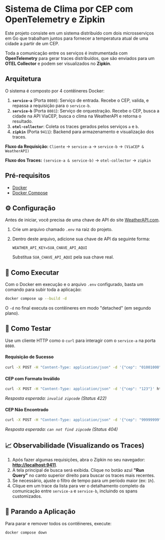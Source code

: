 # Sistema de Clima por CEP com OpenTelemetry e Zipkin

Este projeto consiste em um sistema distribuído com dois microsserviços em Go que trabalham juntos para fornecer a temperatura atual de uma cidade a partir de um CEP.

Toda a comunicação entre os serviços é instrumentada com **OpenTelemetry** para gerar traces distribuídos, que são enviados para um **OTEL Collector** e podem ser visualizados no **Zipkin**.

## Arquitetura

O sistema é composto por 4 contêineres Docker:

1.  **`service-a`** (Porta `8080`): Serviço de entrada. Recebe o CEP, valida, e repassa a requisição para o `service-b`.
2.  **`service-b`** (Porta `8081`): Serviço de orquestração. Recebe o CEP, busca a cidade na API ViaCEP, busca o clima na WeatherAPI e retorna o resultado.
3.  **`otel-collector`**: Coleta os traces gerados pelos serviços `a` e `b`.
4.  **`zipkin`** (Porta `9411`): Backend para armazenamento e visualização dos traces.

**Fluxo da Requisição:**
`Cliente` → `service-a` → `service-b` → `(ViaCEP & WeatherAPI)`

**Fluxo dos Traces:**
`(service-a & service-b)` → `otel-collector` → `zipkin`

## Pré-requisitos

-   [Docker](https://www.docker.com/products/docker-desktop/)
-   [Docker Compose](https://docs.docker.com/compose/install/)

## ⚙️ Configuração

Antes de iniciar, você precisa de uma chave de API do site [WeatherAPI.com](https://www.weatherapi.com/).

1.  Crie um arquivo chamado `.env` na raiz do projeto.
2.  Dentro deste arquivo, adicione sua chave de API da seguinte forma:

    ```
    WEATHER_API_KEY=SUA_CHAVE_API_AQUI
    ```

    Substitua `SUA_CHAVE_API_AQUI` pela sua chave real.

## 🚀 Como Executar

Com o Docker em execução e o arquivo `.env` configurado, basta um comando para subir toda a aplicação:

```bash
docker compose up --build -d
```

O `-d` no final executa os contêineres em modo "detached" (em segundo plano).

## 🧪 Como Testar

Use um cliente HTTP como o `curl` para interagir com o `service-a` na porta `8080`.

#### Requisição de Sucesso
```bash
curl -X POST -H "Content-Type: application/json" -d '{"cep": "01001000"}' http://localhost:8080/
```

#### CEP com Formato Inválido
```bash
curl -X POST -H "Content-Type: application/json" -d '{"cep": "123"}' http://localhost:8080/
```
*Resposta esperada: `invalid zipcode` (Status 422)*

#### CEP Não Encontrado
```bash
curl -X POST -H "Content-Type: application/json" -d '{"cep": "99999999"}' http://localhost:8080/
```
*Resposta esperada: `can not find zipcode` (Status 404)*

## 📈 Observabilidade (Visualizando os Traces)

1.  Após fazer algumas requisições, abra o Zipkin no seu navegador: **[http://localhost:9411](http://localhost:9411)**.
2.  A tela principal de busca será exibida. Clique no botão azul **"Run Query"** no canto superior direito para buscar os traces mais recentes.
3.  Se necessário, ajuste o filtro de tempo para um período maior (ex: `1h`).
4.  Clique em um trace da lista para ver o detalhamento completo da comunicação entre `service-a` e `service-b`, incluindo os spans customizados.

## 🛑 Parando a Aplicação

Para parar e remover todos os contêineres, execute:

```bash
docker compose down
```